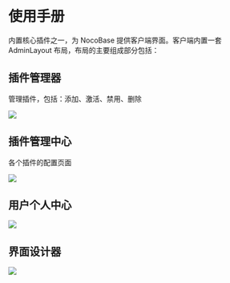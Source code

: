 # 使用手册

内置核心插件之一，为 NocoBase 提供客户端界面。客户端内置一套 AdminLayout 布局，布局的主要组成部分包括：

## 插件管理器

管理插件，包括：添加、激活、禁用、删除

![](https://static-docs.nocobase.com/23ee6d074e2829617c4b766282c16627.png)

## 插件管理中心

各个插件的配置页面

![](https://static-docs.nocobase.com/f0236b3cf5b65c39fa723c66a182d214.png)

## 用户个人中心

![](https://static-docs.nocobase.com/58ff74ebe37542180e7fd2629f940a79.png)

## 界面设计器

![](https://static-docs.nocobase.com/8dc5d2b1e4487622e40e8a6510e3e492.png)
